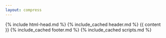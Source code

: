 ```yaml
---
layout: compress
---
```

<!DOCTYPE html>
<html lang="ja">
{% include html-head.md %}
<body class="body">
    {% include_cached header.md %}
    {{ content }}
    {% include_cached footer.md %}
{% include_cached scripts.md %}
</body>
</html>
